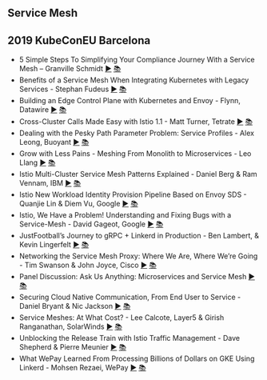 Service Mesh
---
## 2019 KubeConEU Barcelona

* 5 Simple Steps To Simplifying Your Compliance Journey With a Service Mesh – Granville Schmidt [▶️](https://www.youtube.com/watch?v=BGqWrdfZEMM) [ 📚](https://static.sched.com/hosted_files/kccnceu19/db/5%20Simple%20Steps%20To%20Simplifying%20Your%20Compliance%20Journey%20With%20A%20Service%20Mesh%20%28KubeCon%29.pdf)
* Benefits of a Service Mesh When Integrating Kubernetes with Legacy Services - Stephan Fudeus [▶️](https://www.youtube.com/watch?v=vQ2IktsMlgQ) [ 📚](https://static.sched.com/hosted_files/kccnceu19/e7/Service%20Mesh%20and%20Legacy%20KubeCon2019.pdf)
* Building an Edge Control Plane with Kubernetes and Envoy - Flynn, Datawire [▶️](https://www.youtube.com/watch?v=aFbxDWteQl8) [ 📚]()
* Cross-Cluster Calls Made Easy with Istio 1.1 - Matt Turner, Tetrate [▶️](https://www.youtube.com/watch?v=FiMSr-fOFKU) [ 📚](https://static.sched.com/hosted_files/kccnceu19/c5/KubeCon%20EU%2019.pdf)
* Dealing with the Pesky Path Parameter Problem: Service Profiles - Alex Leong, Buoyant [▶️](https://www.youtube.com/watch?v=yJ1AXO3eH10) [ 📚](https://static.sched.com/hosted_files/kccnceu19/63/Dealing%20with%20the%20Pesky%20Path%20Parameter%20Problem.pdf)
* Grow with Less Pains - Meshing From Monolith to Microservices - Leo LIang [▶️](https://www.youtube.com/watch?v=sNRpfAZxD-A) [ 📚](https://static.sched.com/hosted_files/kccnceu19/8b/meshing%20monolith%20to%20microservices%20v2.pdf)
* Istio Multi-Cluster Service Mesh Patterns Explained - Daniel Berg &amp; Ram Vennam, IBM [▶️](https://www.youtube.com/watch?v=-zsThiLvYos) [ 📚](https://static.sched.com/hosted_files/kccnceu19/b1/RamVennam-DanBerg-IstioMultiClusterServiceMeshPatternsExplained.pdf)
* Istio New Workload Identity Provision Pipeline Based on Envoy SDS - Quanjie Lin &amp; Diem Vu, Google [▶️](https://www.youtube.com/watch?v=NiiZOszksGU) [ 📚](https://static.sched.com/hosted_files/kccnceu19/35/Istio%20New%20Workload%20Identity%20Provision%20Pipeline%20Based%20on%20Envoy%20SDS.pdf)
* Istio, We Have a Problem! Understanding and Fixing Bugs with a Service-Mesh - David Gageot, Google [▶️](https://www.youtube.com/watch?v=9CQ0PMiOGhg) [ 📚]()
* JustFootball’s Journey to gRPC + Linkerd in Production - Ben Lambert, &amp; Kevin Lingerfelt [▶️](https://www.youtube.com/watch?v=AxPfa7Mp_WY) [ 📚](https://static.sched.com/hosted_files/kccnceu19/d6/JustFootball%E2%80%99s%20Journey%20to%20gRPC%20%2B%20Linkerd%20in%20Production.pdf)
* Networking the Service Mesh Proxy: Where We Are, Where We’re Going - Tim Swanson &amp; John Joyce, Cisco [▶️](https://www.youtube.com/watch?v=rUB-IBZcBwY) [ 📚](https://static.sched.com/hosted_files/kccnceu19/29/Kubecon_2019_cni_talk.pdf)
* Panel Discussion: Ask Us Anything: Microservices and Service Mesh [▶️](https://www.youtube.com/watch?v=101xw1RN3t4) [ 📚]()
* Securing Cloud Native Communication, From End User to Service - Daniel Bryant &amp; Nic Jackson [▶️](https://www.youtube.com/watch?v=o1MJi54_R4o) [ 📚]()
* Service Meshes: At What Cost? - Lee Calcote, Layer5 &amp; Girish Ranganathan, SolarWinds [▶️](https://www.youtube.com/watch?v=LxP-yHrKL4M) [ 📚]()
* Unblocking the Release Train with Istio Traffic Management - Dave Shepherd &amp; Pierre Meunier [▶️](https://www.youtube.com/watch?v=jJdhec4Yufo) [ 📚](https://static.sched.com/hosted_files/kccnceu19/93/Istio%20Unblocking%20The%20Release%20Train.pdf)
* What WePay Learned From Processing Billions of Dollars on GKE Using Linkerd - Mohsen Rezaei, WePay [▶️](https://www.youtube.com/watch?v=ph_NqGNHdhM) [ 📚](https://static.sched.com/hosted_files/kccnceu19/07/kubecon_eu_19_05_21_14.pdf)
